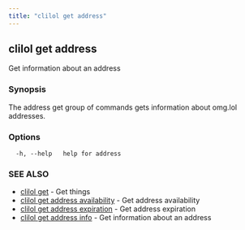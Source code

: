 ```yaml
---
title: "clilol get address"
---
```

## clilol get address

Get information about an address

### Synopsis

The address get group of commands gets information about omg.lol addresses.

### Options

```
  -h, --help   help for address
```

### SEE ALSO

* [clilol get](clilol_get.md)	 - Get things
* [clilol get address availability](clilol_get_address_availability.md)	 - Get address availability
* [clilol get address expiration](clilol_get_address_expiration.md)	 - Get address expiration
* [clilol get address info](clilol_get_address_info.md)	 - Get information about an address
